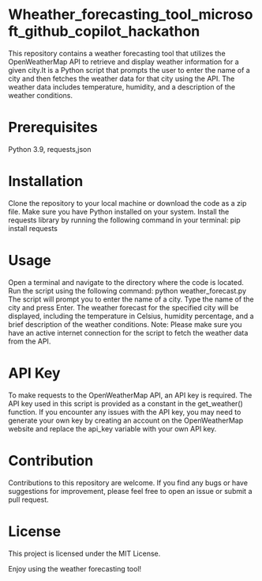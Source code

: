 # Wheather_forecasting_tool_microsoft_github_copilot_hackathon
This repository contains a weather forecasting tool that utilizes the OpenWeatherMap API to retrieve and display weather information for a given city.It is a Python script that prompts the user to enter the name of a city and then fetches the weather data for that city using the API. The weather data includes temperature, humidity, and a description of the weather conditions.

# Prerequisites
Python 3.9,
requests,json
# Installation
Clone the repository to your local machine or download the code as a zip file.
Make sure you have Python installed on your system.
Install the requests library by running the following command in your terminal:
pip install requests
# Usage
Open a terminal and navigate to the directory where the code is located.
Run the script using the following command:
python weather_forecast.py
The script will prompt you to enter the name of a city. Type the name of the city and press Enter.
The weather forecast for the specified city will be displayed, including the temperature in Celsius, humidity percentage, and a brief description of the weather conditions.
Note: Please make sure you have an active internet connection for the script to fetch the weather data from the API.

# API Key
To make requests to the OpenWeatherMap API, an API key is required. The API key used in this script is provided as a constant in the get_weather() function. If you encounter any issues with the API key, you may need to generate your own key by creating an account on the OpenWeatherMap website and replace the api_key variable with your own API key.

# Contribution
Contributions to this repository are welcome. If you find any bugs or have suggestions for improvement, please feel free to open an issue or submit a pull request.

# License
This project is licensed under the MIT License.

Enjoy using the weather forecasting tool!
